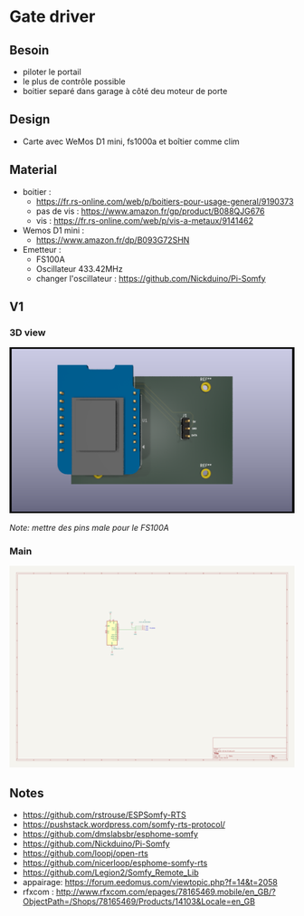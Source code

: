 # Gate driver

## Besoin

- piloter le portail
- le plus de contrôle possible
- boitier separé dans garage à côté deu moteur de porte

## Design

- Carte avec WeMos D1 mini, fs1000a et boîtier comme clim

## Material

- boitier :
  - https://fr.rs-online.com/web/p/boitiers-pour-usage-general/9190373
  - pas de vis : https://www.amazon.fr/gp/product/B088QJG676
  - vis : https://fr.rs-online.com/web/p/vis-a-metaux/9141462
- Wemos D1 mini :
  - https://www.amazon.fr/dp/B093G72SHN
- Emetteur :
  - FS100A
  - Oscillateur 433.42MHz
  - changer l'oscillateur : https://github.com/Nickduino/Pi-Somfy
  

## V1

### 3D view

![](v1/3dview.png)

_Note: mettre des pins male pour le FS100A_

### Main

![](v1/schematic.png)

## Notes

- https://github.com/rstrouse/ESPSomfy-RTS
- https://pushstack.wordpress.com/somfy-rts-protocol/
- https://github.com/dmslabsbr/esphome-somfy
- https://github.com/Nickduino/Pi-Somfy
- https://github.com/loopj/open-rts
- https://github.com/nicerloop/esphome-somfy-rts
- https://github.com/Legion2/Somfy_Remote_Lib
- appairage: https://forum.eedomus.com/viewtopic.php?f=14&t=2058
- rfxcom : http://www.rfxcom.com/epages/78165469.mobile/en_GB/?ObjectPath=/Shops/78165469/Products/14103&Locale=en_GB
